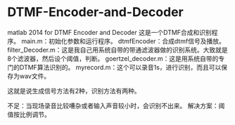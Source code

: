 # DTMF-Encoder-and-Decoder
matlab 2014 for DTMF Encoder and Decoder
这是一个DTMF合成和识别程序。
    main.m：初始化参数和运行程序。
    dtmfEncoder：合成dtmf信号及播放。
    filter_Decoder.m：这是我自己用系统自带的带通滤波器做的识别系统。大致就是8个滤波器，然后设个阈值，判断。
    goertzel_decoder.m：这是用系统自带的专门的DTMF算法识别的。
    myrecord.m：这个可以录音1s，进行识别，而且可以保存为wav文件。

这就是说生成信号方法有2种，识别方法有两种。

不足：当现场录音比较嘈杂或者输入声音较小时，会识别不出来。
解决方案：阈值按比例调节。
